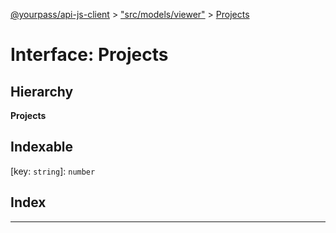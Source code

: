 [@yourpass/api-js-client](../README.md) > ["src/models/viewer"](../modules/_src_models_viewer_.md) > [Projects](../interfaces/_src_models_viewer_.projects.md)

# Interface: Projects

## Hierarchy

**Projects**

## Indexable

\[key: `string`\]:&nbsp;`number`
## Index

---

